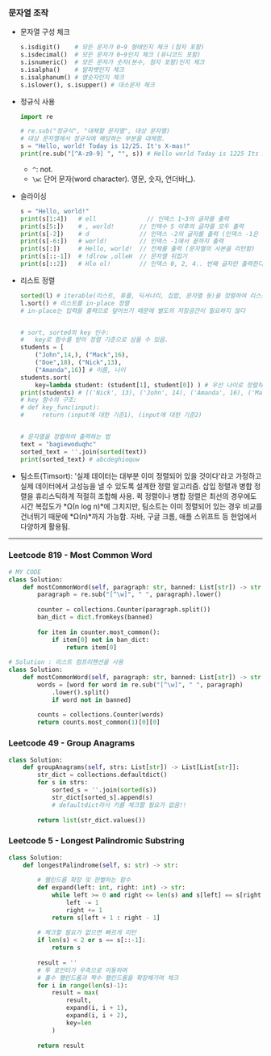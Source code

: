 ### 문자열 조작

* 문자열 구성 체크

  ```python
  s.isdigit()    # 모든 문자가 0~9 형태인지 체크 (첨자 포함)
  s.isdecimal()  # 모든 문자가 0~9인지 체크 (유니코드 포함)
  s.isnumeric()  # 모든 문자가 숫자(분수, 첨자 포함)인지 체크
  s.isalpha()    # 알파벳인지 체크
  s.isalphanum() # 영숫자인지 체크
  s.islower(), s.isupper() # 대소문자 체크
  ```

* 정규식 사용

  ```python
  import re
  
  # re.sub("정규식", "대체할 문자열", 대상 문자열)
  # 대상 문자열에서 정규식에 해당하는 부분을 대체함.
  s = "Hello, world! Today is 12/25. It's X-mas!"
  print(re.sub("[^A-z0-9] ", "", s)) # Hello world Today is 1225 Its Xmas
  ```

  * `^`: not.
  * `\w`: 단어 문자(word character). 영문, 숫자, 언더바(_).

* 슬라이싱

  ```python
  s = "Hello, world!"
  print(s[1:4])   # ell      		 // 인덱스 1~3의 글자를 출력
  print(s[5:])    # , world!       // 인덱수 5 이후의 글자를 모두 출력
  print(s[-2])    # d              // 인덱스 -2의 글자를 출력 (인덱스 -1은 문자열의 마지막 글자)
  print(s[-6:])   # world!         // 인덱스 -1에서 끝까지 출력
  print(s[:])     # Hello, world!  // 전체를 출력 (문자열의 사본을 리턴함)
  print(s[::-1])  # !dlrow ,olleH  // 문자열 뒤집기
  print(s[::2])   # Hlo ol!        // 인덱스 0, 2, 4.. 번째 글자만 출력한다.
  ```

* 리스트 정렬

  ```python
  sorted(l) # iterable(리스트, 튜플, 딕셔너리, 집합, 문자열 등)을 정렬하여 리스트로 반환.
  l.sort() # 리스트를 in-place 정렬
  # in-place는 입력을 출력으로 덮어쓰기 때문에 별도의 저장공간이 필요하지 않다
  
  
  # sort, sorted의 key 인수: 
  #   key로 함수를 받아 정렬 기준으로 삼을 수 있음.
  students = [
      ("John",14,), ("Mack",16),
      ("Doe",18), ("Nick",13),
      ("Amanda",16)] # 이름, 나이
  students.sort( 
      key=lambda student: (student[1], student[0]) ) # 우선 나이로 정렬하고, 나이가 같으면 이름으로 정렬함
  print(students) # [('Nick', 13), ('John', 14), ('Amanda', 16), ('Mack', 16), ('Doe', 18)]
  # key 함수의 구조:
  # def key_func(input):
  # 	return (input에 대한 기준1), (input에 대한 기준2)
  
  
  # 문자열을 정렬하여 출력하는 법
  text = "bagiewoduqhc"
  sorted_text = ''.join(sorted(text))
  print(sorted_text) # abcdeghioquw
  ```

* 팀소트(Timsort): '실제 데이터는 대부분 이미 정렬되어 있을 것이다'라고 가정하고 실제 데이터에서 고성능을 낼 수 있도록 설계한 정렬 알고리즘. 삽입 정렬과 병합 정렬을 휴리스틱하게 적절히 조합해 사용. 퀵 정렬이나 병합 정렬은 최선의 경우에도 시간 복잡도가 *Ω(n log n)*에 그치지만, 팀소트는 이미 정렬되어 있는 경우 비교를 건너뛰기 때문에 *Ω(n)*까지 가능함. 자바, 구글 크롬, 애플 스위프트 등 현업에서 다양하게 활용됨.

---

### Leetcode 819 - Most Common Word

```python
# MY CODE
class Solution:
    def mostCommonWord(self, paragraph: str, banned: List[str]) -> str:
        paragraph = re.sub("[^\w]", " ", paragraph).lower()
        
        counter = collections.Counter(paragraph.split())
        ban_dict = dict.fromkeys(banned)
        
        for item in counter.most_common():
            if item[0] not in ban_dict:
                return item[0]
            
# Solution : 리스트 컴프리헨션을 사용
class Solution:
    def mostCommonWord(self, paragraph: str, banned: List[str]) -> str:
        words = [word for word in re.sub("[^\w]", " ", paragraph)
			.lower().split()
            if word not in banned]
        
        counts = collections.Counter(words)
        return counts.most_common(1)[0][0]
```

### Leetcode 49 - Group Anagrams

```python
class Solution:
    def groupAnagrams(self, strs: List[str]) -> List[List[str]]:
        str_dict = collections.defaultdict()
        for s in strs:
            sorted_s = ''.join(sorted(s))
            str_dict[sorted_s].append(s) 
            # defaultdict라서 키를 체크할 필요가 없음!!
            
        return list(str_dict.values())
```

### Leetcode 5 - Longest Palindromic Substring

```python
class Solution:
    def longestPalindrome(self, s: str) -> str:
        
        # 팰린드롬 확장 및 판별하는 함수
        def expand(left: int, right: int) -> str:
            while left >= 0 and right <= len(s) and s[left] == s[right - 1]:
                left -= 1
                right += 1
            return s[left + 1 : right - 1]
        
        # 체크할 필요가 없으면 빠르게 리턴
        if len(s) < 2 or s == s[::-1]:
            return s
        
        result = ''
        # 투 포인터가 우측으로 이동하며
        # 홀수 팰린드롬과 짝수 팰린드롬을 확장해가며 체크
        for i in range(len(s)-1):
            result = max(
                result,
                expand(i, i + 1),
                expand(i, i + 2),
                key=len
            )
            
        return result
```

